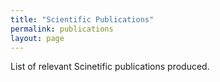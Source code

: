 ```yaml
---
title: "Scientific Publications"
permalink: publications
layout: page
---
```


List of relevant Scinetific publications produced.